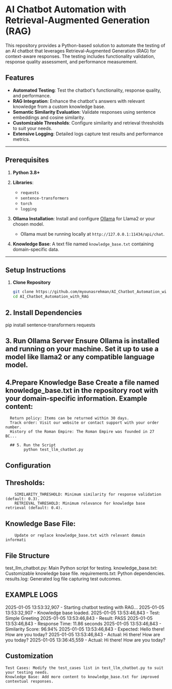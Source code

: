 # AI Chatbot Automation with Retrieval-Augmented Generation (RAG)

This repository provides a Python-based solution to automate the testing of an AI chatbot that leverages Retrieval-Augmented Generation (RAG) for context-aware responses. The testing includes functionality validation, response quality assessment, and performance measurement.

## Features

- **Automated Testing**: Test the chatbot's functionality, response quality, and performance.
- **RAG Integration**: Enhance the chatbot's answers with relevant knowledge from a custom knowledge base.
- **Semantic Similarity Evaluation**: Validate responses using sentence embeddings and cosine similarity.
- **Customizable Thresholds**: Configure similarity and retrieval thresholds to suit your needs.
- **Extensive Logging**: Detailed logs capture test results and performance metrics.

---

## Prerequisites

1. **Python 3.8+**
2. **Libraries**:
   - `requests`
   - `sentence-transformers`
   - `torch`
   - `logging`

3. **Ollama Installation**: Install and configure [Ollama](https://ollama.ai) for Llama2 or your chosen model.
   - Ollama must be running locally at `http://127.0.0.1:11434/api/chat`.

4. **Knowledge Base**: A text file named `knowledge_base.txt` containing domain-specific data.

---

## Setup Instructions

1. **Clone Repository**
   ```bash
   git clone https://github.com/myounasrehman/AI_Chatbot_Automation_with_RAG.git
   cd AI_Chatbot_Automation_with_RAG

## 2. Install Dependencies

pip install sentence-transformers requests

## 3. Run Ollama Server Ensure Ollama is installed and running on your machine. Set it up to use a model like llama2 or any compatible language model.

## 4.Prepare Knowledge Base Create a file named knowledge_base.txt in the repository root with your domain-specific information. Example content:

      Return policy: Items can be returned within 30 days.
      Track order: Visit our website or contact support with your order number.
      History of the Roman Empire: The Roman Empire was founded in 27 BC...

      ## 5. Run the Script
            python test_llm_chatbot.py
            
## Configuration

  ##  Thresholds:
        SIMILARITY_THRESHOLD: Minimum similarity for response validation (default: 0.3).
        RETRIEVAL_THRESHOLD: Minimum relevance for knowledge base retrieval (default: 0.4).

 ##   Knowledge Base File:
        Update or replace knowledge_base.txt with relevant domain informati
        
 ##  File Structure

test_llm_chatbot.py: Main Python script for testing.
knowledge_base.txt: Customizable knowledge base file.
requirements.txt: Python dependencies.
results.log: Generated log file capturing test outcomes.

 ##  EXAMPLE LOGS
2025-01-05 13:53:32,907 - Starting chatbot testing with RAG...
2025-01-05 13:53:32,907 - Knowledge base loaded.
2025-01-05 13:53:46,843 - Test: Simple Greeting
2025-01-05 13:53:46,843 - Result: PASS
2025-01-05 13:53:46,843 - Response Time: 11.86 seconds
2025-01-05 13:53:46,843 - Similarity Score: 96.94%
2025-01-05 13:53:46,843 - Expected: Hello there! How are you today?
2025-01-05 13:53:46,843 - Actual: Hi there! How are you today?
2025-01-05 13:36:45,559 - Actual: Hi there! How are you today?

## Customization

    Test Cases: Modify the test_cases list in test_llm_chatbot.py to suit your testing needs.
    Knowledge Base: Add more content to knowledge_base.txt for improved contextual responses.

